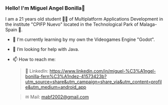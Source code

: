 ### Hello! I'm Miguel Angel Bonilla👋

I am a 21 years old student 👨‍🎓 of Multiplatform Applications Development in the institute "CPIFP Nuevo" located in the Technological Park of Malaga-Spain 🏫.

- 🚀 I'm currently learning by my own the Videogames Engine "Godot".
- 🤔 I’m looking for help with Java.
- 📫 How to reach me: 
      
  > 💼 LinkedIn: https://www.linkedin.com/in/miguel-%C3%A1ngel-bonilla-fern%C3%A1ndez-41573423b?utm_source=share&utm_campaign=share_via&utm_content=profile&utm_medium=android_app

  > ✉ Mail: mabf2002@gmail.com
